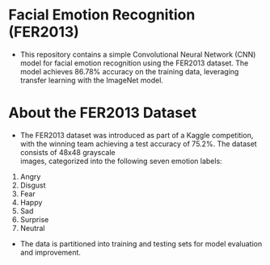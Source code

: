 # Facial Emotion Recognition (FER2013)

* This repository contains a simple Convolutional Neural Network (CNN) model for facial emotion recognition using the FER2013 dataset. The model achieves 86.78% accuracy on    the training data, leveraging transfer learning with the ImageNet model.

# About the FER2013 Dataset

* The FER2013 dataset was introduced as part of a Kaggle competition, with the winning team achieving a test accuracy of 75.2%. The dataset consists of 48x48 grayscale     
  images, categorized into the following seven emotion labels:

1) Angry
2) Disgust
3) Fear
4) Happy
5) Sad
6) Surprise
7) Neutral
   
* The data is partitioned into training and testing sets for model evaluation and improvement.




